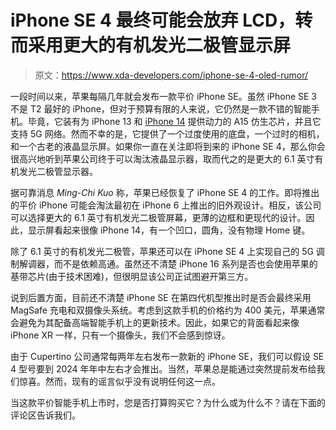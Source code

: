 # iPhone SE 4 最终可能会放弃 LCD，转而采用更大的有机发光二极管显示屏

> 原文：<https://www.xda-developers.com/iphone-se-4-oled-rumor/>

一段时间以来，苹果每隔几年就会发布一款平价 iPhone SE。虽然 iPhone SE 3 不是 T2 最好的 iPhone，但对于预算有限的人来说，它仍然是一款不错的智能手机。毕竟，它装有为 iPhone 13 和 [iPhone 14](https://www.xda-developers.com/apple-iphone-14-review/) 提供动力的 A15 仿生芯片，并且它支持 5G 网络。然而不幸的是，它提供了一个过度使用的底盘，一个过时的相机，和一个古老的液晶显示屏。如果你一直在关注即将到来的 iPhone SE 4，那么你会很高兴地听到苹果公司终于可以淘汰液晶显示器，取而代之的是更大的 6.1 英寸有机发光二极管显示器。

据可靠消息 *Ming-Chi Kuo* 称，苹果已经恢复了 iPhone SE 4 的工作。即将推出的平价 iPhone 可能会淘汰最初在 iPhone 6 上推出的旧外观设计。相反，该公司可以选择更大的 6.1 英寸有机发光二极管屏幕，更薄的边框和更现代的设计。因此，显示屏看起来很像 iPhone 14，有一个凹口，圆角，没有物理 Home 键。

除了 6.1 英寸的有机发光二极管，苹果还可以在 iPhone SE 4 上实现自己的 5G 调制解调器，而不是依赖高通。虽然还不清楚 iPhone 16 系列是否也会使用苹果的基带芯片(由于技术困难)，但很明显该公司正试图避开第三方。

说到后置方面，目前还不清楚 iPhone SE 在第四代机型推出时是否会最终采用 MagSafe 充电和双摄像头系统。考虑到这款手机的价格约为 400 美元，苹果通常会避免为其配备高端智能手机上的更新技术。因此，如果它的背面看起来像 iPhone XR 一样，只有一个摄像头，我们不会感到惊讶。

由于 Cupertino 公司通常每两年左右发布一款新的 iPhone SE，我们可以假设 SE 4 型号要到 2024 年年中左右才会推出。当然，苹果总是能通过突然提前发布给我们惊喜。然而，现有的谣言似乎没有说明任何这一点。

当这款平价智能手机上市时，您是否打算购买它？为什么或为什么不？请在下面的评论区告诉我们。